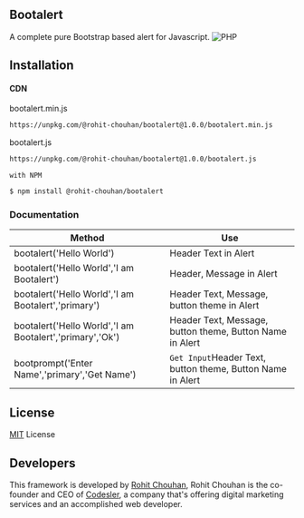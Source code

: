 ## Bootalert

A complete pure Bootstrap based alert for Javascript. 
![PHP](https://i.ibb.co/8rLYXkK/bootalert.jpg)

## Installation

#### CDN
bootalert.min.js
```sh
https://unpkg.com/@rohit-chouhan/bootalert@1.0.0/bootalert.min.js
```

bootalert.js
```sh
https://unpkg.com/@rohit-chouhan/bootalert@1.0.0/bootalert.js
```
`with NPM`
```sh
$ npm install @rohit-chouhan/bootalert
```
### Documentation

Method | Use
--------------------------------------|----------------------------------------
bootalert('Hello World') | Header Text in Alert
bootalert('Hello World','I am Bootalert') | Header, Message in Alert
bootalert('Hello World','I am Bootalert','primary') | Header Text, Message, button theme in Alert
bootalert('Hello World','I am Bootalert','primary','Ok') | Header Text, Message, button theme, Button Name in Alert
bootprompt('Enter Name','primary','Get Name') |   `Get Input`Header Text, button theme, Button Name in Alert

## License
[MIT](https://choosealicense.com/licenses/mit/) License

## Developers
This framework is developed by [Rohit Chouhan](https://facebook.com/itsrohitofficailprofile), Rohit Chouhan is the co-founder and CEO of [Codesler](https://g.co/kgs/1jTqhr), a company that's offering digital marketing services and an accomplished web developer.
